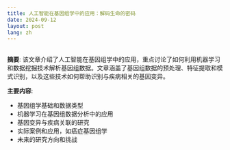 ```yaml
---
title: 人工智能在基因组学中的应用：解码生命的密码
date: 2024-09-12
layout: post
lang: zh
---
```

## 

**摘要**:
该文章介绍了人工智能在基因组学中的应用，重点讨论了如何利用机器学习和数据挖掘技术解析基因组数据。文章涵盖了基因组数据的预处理、特征提取和模式识别，以及这些技术如何帮助识别与疾病相关的基因变异。

**主要内容**:
- 基因组学基础和数据类型
- 机器学习在基因组数据分析中的应用
- 基因变异与疾病关联的研究
- 实际案例和应用，如癌症基因组学
- 未来的研究方向和挑战
